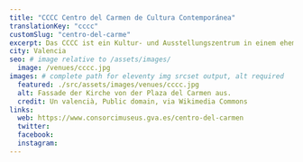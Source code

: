 ```yaml
---
title: "CCCC Centro del Carmen de Cultura Contemporánea"
translationKey: "cccc"
customSlug: "centro-del-carme"
excerpt: Das CCCC ist ein Kultur- und Ausstellungszentrum in einem ehemaligen Kloster aus dem 13. Jahrhundert mit Glockenturm und gotischem Kreuzgang.
city: Valencia
seo: # image relative to /assets/images/
  image: /venues/cccc.jpg
images: # complete path for eleventy img srcset output, alt required
  featured: ./src/assets/images/venues/cccc.jpg
  alt: Fassade der Kirche von der Plaza del Carmen aus.
  credit: Un valencià, Public domain, via Wikimedia Commons
links:
  web: https://www.consorcimuseus.gva.es/centro-del-carmen
  twitter:
  facebook:
  instagram:
---
```

